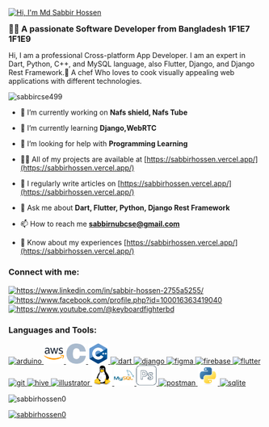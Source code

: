 
<a align="center" href="https://www.linkedin.com/in/sabbir-hossen-2755a5255/"><img src="https://readme-typing-svg.demolab.com/?font=Fira+Code&pause=1000&width=435&lines=Hi+I%27M+MOHAMMAD+SABBIR+HOSSEN" alt="Hi, I'm Md Sabbir Hossen" /></a>


  <h3 style="margin: 0;">👨‍💻 A passionate Software Developer from Bangladesh 1F1E7 1F1E9</h3>





<p> Hi, I am a professional Cross-platform App Developer. I am an expert in  Dart, Python, C++, and MySQL language, also Flutter, Django, and Django Rest Framework.💫 A chef Who loves to cook visually appealing web applications with different technologies.</p>

<p align="left"> <img src="https://komarev.com/ghpvc/?username=sabbircse499&label=Profile%20views&color=0e75b6&style=flat" alt="sabbircse499" /> </p>



- 🔭 I’m currently working on **Nafs shield, Nafs Tube**

- 🌱 I’m currently learning **Django,WebRTC**

- 🤝 I’m looking for help with **Programming Learning**

- 👨‍💻 All of my projects are available at [https://sabbirhossen.vercel.app/](https://sabbirhossen.vercel.app/)

- 📝 I regularly write articles on [https://sabbirhossen.vercel.app/](https://sabbirhossen.vercel.app/)

- 💬 Ask me about **Dart, Flutter, Python,  Django Rest Framework**

- 📫 How to reach me **sabbirnubcse@gmail.com**

- 📄 Know about my experiences [https://sabbirhossen.vercel.app/](https://sabbirhossen.vercel.app/)

<h3 align="left">Connect with me:</h3>
<p align="left">
<a href="https://www.linkedin.com/in/sabbir-hossen-2755a5255/" target="blank"><img align="center" src="https://raw.githubusercontent.com/rahuldkjain/github-profile-readme-generator/master/src/images/icons/Social/linked-in-alt.svg" alt="https://www.linkedin.com/in/sabbir-hossen-2755a5255/" height="30" width="40" /></a>
<a href="https://www.facebook.com/profile.php?id=100016363419040" target="blank"><img align="center" src="https://raw.githubusercontent.com/rahuldkjain/github-profile-readme-generator/master/src/images/icons/Social/facebook.svg" alt="https://www.facebook.com/profile.php?id=100016363419040" height="30" width="40" /></a>
<a href="https://www.youtube.com/@KeyboardFighterBD/" target="blank"><img align="center" src="https://raw.githubusercontent.com/rahuldkjain/github-profile-readme-generator/master/src/images/icons/Social/youtube.svg" alt="https://www.youtube.com/@keyboardfighterbd" height="30" width="40" /></a>
</p>

<h3 align="left">Languages and Tools:</h3>
<p align="left"> <a href="https://www.arduino.cc/" target="_blank" rel="noreferrer"> <img src="https://cdn.worldvectorlogo.com/logos/arduino-1.svg" alt="arduino" width="40" height="40"/> </a> <a href="https://aws.amazon.com" target="_blank" rel="noreferrer"> <img src="https://raw.githubusercontent.com/devicons/devicon/master/icons/amazonwebservices/amazonwebservices-original-wordmark.svg" alt="aws" width="40" height="40"/> </a> <a href="https://www.cprogramming.com/" target="_blank" rel="noreferrer"> <img src="https://raw.githubusercontent.com/devicons/devicon/master/icons/c/c-original.svg" alt="c" width="40" height="40"/> </a> <a href="https://www.w3schools.com/cpp/" target="_blank" rel="noreferrer"> <img src="https://raw.githubusercontent.com/devicons/devicon/master/icons/cplusplus/cplusplus-original.svg" alt="cplusplus" width="40" height="40"/> </a> <a href="https://dart.dev" target="_blank" rel="noreferrer"> <img src="https://www.vectorlogo.zone/logos/dartlang/dartlang-icon.svg" alt="dart" width="40" height="40"/> </a> <a href="https://www.djangoproject.com/" target="_blank" rel="noreferrer"> <img src="https://cdn.worldvectorlogo.com/logos/django.svg" alt="django" width="40" height="40"/> </a> <a href="https://www.figma.com/" target="_blank" rel="noreferrer"> <img src="https://www.vectorlogo.zone/logos/figma/figma-icon.svg" alt="figma" width="40" height="40"/> </a> <a href="https://firebase.google.com/" target="_blank" rel="noreferrer"> <img src="https://www.vectorlogo.zone/logos/firebase/firebase-icon.svg" alt="firebase" width="40" height="40"/> </a> <a href="https://flutter.dev" target="_blank" rel="noreferrer"> <img src="https://www.vectorlogo.zone/logos/flutterio/flutterio-icon.svg" alt="flutter" width="40" height="40"/> </a> <a href="https://git-scm.com/" target="_blank" rel="noreferrer"> <img src="https://www.vectorlogo.zone/logos/git-scm/git-scm-icon.svg" alt="git" width="40" height="40"/> </a> <a href="https://hive.apache.org/" target="_blank" rel="noreferrer"> <img src="https://www.vectorlogo.zone/logos/apache_hive/apache_hive-icon.svg" alt="hive" width="40" height="40"/> </a> <a href="https://www.adobe.com/in/products/illustrator.html" target="_blank" rel="noreferrer"> <img src="https://www.vectorlogo.zone/logos/adobe_illustrator/adobe_illustrator-icon.svg" alt="illustrator" width="40" height="40"/> </a> <a href="https://www.linux.org/" target="_blank" rel="noreferrer"> <img src="https://raw.githubusercontent.com/devicons/devicon/master/icons/linux/linux-original.svg" alt="linux" width="40" height="40"/> </a> <a href="https://www.mysql.com/" target="_blank" rel="noreferrer"> <img src="https://raw.githubusercontent.com/devicons/devicon/master/icons/mysql/mysql-original-wordmark.svg" alt="mysql" width="40" height="40"/> </a> <a href="https://www.photoshop.com/en" target="_blank" rel="noreferrer"> <img src="https://raw.githubusercontent.com/devicons/devicon/master/icons/photoshop/photoshop-line.svg" alt="photoshop" width="40" height="40"/> </a> <a href="https://postman.com" target="_blank" rel="noreferrer"> <img src="https://www.vectorlogo.zone/logos/getpostman/getpostman-icon.svg" alt="postman" width="40" height="40"/> </a> <a href="https://www.python.org" target="_blank" rel="noreferrer"> <img src="https://raw.githubusercontent.com/devicons/devicon/master/icons/python/python-original.svg" alt="python" width="40" height="40"/> </a> <a href="https://www.sqlite.org/" target="_blank" rel="noreferrer"> <img src="https://www.vectorlogo.zone/logos/sqlite/sqlite-icon.svg" alt="sqlite" width="40" height="40"/> </a> </p>

<p><img align="center" src="https://github-readme-stats.vercel.app/api/top-langs?username=sabbirhossen0&show_icons=true&locale=en&layout=compact" alt="sabbirhossen0" /></p>

<p align="left"> <a href="https://github.com/ryo-ma/github-profile-trophy"><img src="https://github-profile-trophy.vercel.app/?username=sabbirhossen0" alt="sabbirhossen0" /></a> </p>
